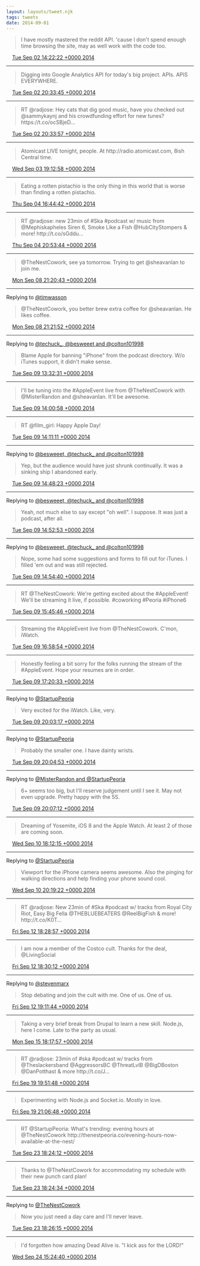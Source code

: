 ```yaml
---
layout: layouts/tweet.njk
tags: tweets
date: 2014-09-01
---
```


> I have mostly mastered the reddit API\. 'cause I don't spend enough time browsing the site, may as well work with the code too\.

<img src="/img/tweet-media/tweet.ico" width="12" /> [Tue Sep 02 14:22:22 +0000 2014](https://twitter.com/timwasson/status/506809361550041088)

----

> Digging into Google Analytics API for today's big project\. APIs\. APIS EVERYWHERE\.

<img src="/img/tweet-media/tweet.ico" width="12" /> [Tue Sep 02 20:33:45 +0000 2014](https://twitter.com/timwasson/status/506902823188324352)

----

> RT @radjose: Hey cats that dig good music, have you checked out @sammykaynj and his crowdfunding effort for new tunes? https://t\.co/ocSBjeD…

<img src="/img/tweet-media/tweet.ico" width="12" /> [Tue Sep 02 20:33:57 +0000 2014](https://twitter.com/timwasson/status/506902874702766080)

----

> Atomicast LIVE tonight, people\. At http://radio\.atomicast\.com, 8ish Central time\.

<img src="/img/tweet-media/tweet.ico" width="12" /> [Wed Sep 03 19:12:58 +0000 2014](https://twitter.com/timwasson/status/507244881836650496)

----

> Eating a rotten pistachio is the only thing in this world that is worse than finding a rotten pistachio\.

<img src="/img/tweet-media/tweet.ico" width="12" /> [Thu Sep 04 16:44:42 +0000 2014](https://twitter.com/timwasson/status/507569957014482944)

----

> RT @radjose: new 23min of \#Ska \#podcast w/ music from @Mephiskapheles Siren 6, Smoke Like a Fish @HubCityStompers &amp; more\! http://t\.co/sGddu…

<img src="/img/tweet-media/tweet.ico" width="12" /> [Thu Sep 04 20:53:44 +0000 2014](https://twitter.com/timwasson/status/507632629131137024)

----

> @TheNestCowork, see ya tomorrow\. Trying to get @sheavanlan to join me\.

<img src="/img/tweet-media/tweet.ico" width="12" /> [Mon Sep 08 21:20:43 +0000 2014](https://twitter.com/timwasson/status/509088970148306945)

----

Replying to [@timwasson](https://twitter.com/sheavanlan/status/509089086045691904)

> @TheNestCowork, you better brew extra coffee for @sheavanlan\. He likes coffee\.

<img src="/img/tweet-media/tweet.ico" width="12" /> [Mon Sep 08 21:21:52 +0000 2014](https://twitter.com/timwasson/status/509089260972957696)

----

Replying to [@techuck\_, @besweeet and @colton101998](https://twitter.com/techuck_/status/509133961164259328)

> Blame Apple for banning "iPhone" from the podcast directory\. W/o iTunes support, it didn't make sense\.

<img src="/img/tweet-media/tweet.ico" width="12" /> [Tue Sep 09 13:32:31 +0000 2014](https://twitter.com/timwasson/status/509333533219749888)

----

> I'll be tuning into the \#AppleEvent live from @TheNestCowork with @MisterRandon and @sheavanlan\. It'll be awesome\.

<img src="/img/tweet-media/tweet.ico" width="12" /> [Tue Sep 09 14:00:58 +0000 2014](https://twitter.com/timwasson/status/509340690396884993)

----

> RT @film\_girl: Happy Apple Day\!

<img src="/img/tweet-media/tweet.ico" width="12" /> [Tue Sep 09 14:11:11 +0000 2014](https://twitter.com/timwasson/status/509343264042803202)

----

Replying to [@besweeet, @techuck\_ and @colton101998](https://twitter.com/besweeet/status/509346543795978240)

> Yep, but the audience would have just shrunk continually\. It was a sinking ship I abandoned early\.

<img src="/img/tweet-media/tweet.ico" width="12" /> [Tue Sep 09 14:48:23 +0000 2014](https://twitter.com/timwasson/status/509352622529073153)

----

Replying to [@besweeet, @techuck\_ and @colton101998](https://twitter.com/besweeet/status/509353366263459841)

> Yeah, not much else to say except "oh well"\. I suppose\. It was just a podcast, after all\.

<img src="/img/tweet-media/tweet.ico" width="12" /> [Tue Sep 09 14:52:53 +0000 2014](https://twitter.com/timwasson/status/509353754810789888)

----

Replying to [@besweeet, @techuck\_ and @colton101998](https://twitter.com/besweeet/status/509354011892662273)

> Nope, some had some suggestions and forms to fill out for iTunes\. I filled 'em out and was still rejected\.

<img src="/img/tweet-media/tweet.ico" width="12" /> [Tue Sep 09 14:54:40 +0000 2014](https://twitter.com/timwasson/status/509354206642184192)

----

> RT @TheNestCowork: We're getting excited about the \#AppleEvent\! We'll be streaming it live, if possible\. \#coworking \#Peoria \#iPhone6

<img src="/img/tweet-media/tweet.ico" width="12" /> [Tue Sep 09 15:45:46 +0000 2014](https://twitter.com/timwasson/status/509367065254191104)

----

> Streaming the \#AppleEvent live from @TheNestCowork\. C'mon, iWatch\.

<img src="/img/tweet-media/tweet.ico" width="12" /> [Tue Sep 09 16:58:54 +0000 2014](https://twitter.com/timwasson/status/509385471164551168)

----

> Honestly feeling a bit sorry for the folks running the stream of the \#AppleEvent\. Hope your resumes are in order\.

<img src="/img/tweet-media/tweet.ico" width="12" /> [Tue Sep 09 17:20:33 +0000 2014](https://twitter.com/timwasson/status/509390919422844928)

----

Replying to [@StartupPeoria](https://twitter.com/StartupPeoria/status/509413372153327616)

> Very excited for the iWatch\. Like, very\.

<img src="/img/tweet-media/tweet.ico" width="12" /> [Tue Sep 09 20:03:17 +0000 2014](https://twitter.com/timwasson/status/509431872032473088)

----

Replying to [@StartupPeoria](https://twitter.com/StartupPeoria/status/509432175318798336)

> Probably the smaller one\. I have dainty wrists\.

<img src="/img/tweet-media/tweet.ico" width="12" /> [Tue Sep 09 20:04:53 +0000 2014](https://twitter.com/timwasson/status/509432272248774656)

----

Replying to [@MisterRandon and @StartupPeoria](https://twitter.com/RandonGettys/status/509432439526412288)

> 6\+ seems too big, but I'll reserve judgement until I see it\. May not even upgrade\. Pretty happy with the 5S\.

<img src="/img/tweet-media/tweet.ico" width="12" /> [Tue Sep 09 20:07:12 +0000 2014](https://twitter.com/timwasson/status/509432854808231936)

----

> Dreaming of Yosemite, iOS 8 and the Apple Watch\. At least 2 of those are coming soon\.

<img src="/img/tweet-media/tweet.ico" width="12" /> [Wed Sep 10 18:12:15 +0000 2014](https://twitter.com/timwasson/status/509766315200872448)

----

Replying to [@StartupPeoria](https://twitter.com/StartupPeoria/status/509779146206371840)

> Viewport for the iPhone camera seems awesome\. Also the pinging for walking directions and help finding your phone sound cool\.

<img src="/img/tweet-media/tweet.ico" width="12" /> [Wed Sep 10 20:19:22 +0000 2014](https://twitter.com/timwasson/status/509798305421742080)

----

> RT @radjose: New 23min of \#Ska \#podcast w/ tracks from Royal City Riot, Easy Big Fella @THEBLUEBEATERS @ReelBigFish &amp; more\! http://t\.co/K0T…

<img src="/img/tweet-media/tweet.ico" width="12" /> [Fri Sep 12 18:28:57 +0000 2014](https://twitter.com/timwasson/status/510495296384536576)

----

> I am now a member of the Costco cult\. Thanks for the deal, @LivingSocial

<img src="/img/tweet-media/tweet.ico" width="12" /> [Fri Sep 12 18:30:12 +0000 2014](https://twitter.com/timwasson/status/510495608197509120)

----

Replying to [@stevenmarx](https://twitter.com/stevenmarx/status/510503799799427072)

> Stop debating and join the cult with me\. One of us\. One of us\.

<img src="/img/tweet-media/tweet.ico" width="12" /> [Fri Sep 12 19:11:44 +0000 2014](https://twitter.com/timwasson/status/510506061879447552)

----

> Taking a very brief break from Drupal to learn a new skill\. Node\.js, here I come\. Late to the party as usual\.

<img src="/img/tweet-media/tweet.ico" width="12" /> [Mon Sep 15 18:17:57 +0000 2014](https://twitter.com/timwasson/status/511579689903616000)

----

> RT @radjose: 23min of \#ska \#podcast w/ tracks from @Theslackersband @AggressorsBC @ThreatLvlB @BigDBoston @DanPotthast &amp; more http://t\.co/J…

<img src="/img/tweet-media/tweet.ico" width="12" /> [Fri Sep 19 19:51:48 +0000 2014](https://twitter.com/timwasson/status/513052857579229185)

----

> Experimenting with Node\.js and Socket\.io\. Mostly in love\.

<img src="/img/tweet-media/tweet.ico" width="12" /> [Fri Sep 19 21:06:48 +0000 2014](https://twitter.com/timwasson/status/513071733218103296)

----

> RT @StartupPeoria: What's trending: evening hours at @TheNestCowork http://thenestpeoria\.co/evening\-hours\-now\-available\-at\-the\-nest/

<img src="/img/tweet-media/tweet.ico" width="12" /> [Tue Sep 23 18:24:12 +0000 2014](https://twitter.com/timwasson/status/514480365264572416)

----

> Thanks to @TheNestCowork for accommodating my schedule with their new punch card plan\!

<img src="/img/tweet-media/tweet.ico" width="12" /> [Tue Sep 23 18:24:34 +0000 2014](https://twitter.com/timwasson/status/514480456922705921)

----

Replying to [@TheNestCowork](https://twitter.com/TheNestCowork/status/514480796544274434)

> Now you just need a day care and I'll never leave\.

<img src="/img/tweet-media/tweet.ico" width="12" /> [Tue Sep 23 18:26:15 +0000 2014](https://twitter.com/timwasson/status/514480882522923008)

----

> I'd forgotten how amazing Dead Alive is\. "I kick ass for the LORD\!"

<img src="/img/tweet-media/tweet.ico" width="12" /> [Wed Sep 24 15:24:40 +0000 2014](https://twitter.com/timwasson/status/514797573505163264)